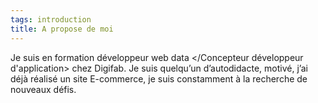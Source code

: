 ```yaml
---
tags: introduction
title: A propose de moi
---
```


Je suis en formation développeur web data </Concepteur développeur d'application> chez Digifab.
Je suis quelqu’un d’autodidacte, motivé, j’ai déjà réalisé un site E-commerce, je suis constamment à la recherche de nouveaux défis.